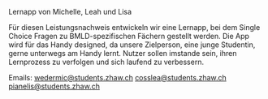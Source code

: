 Lernapp von Michelle, Leah und Lisa

Für diesen Leistungsnachweis entwickeln wir eine Lernapp, bei dem Single Choice Fragen zu BMLD-spezifischen Fächern gestellt werden.
Die App wird für das Handy designed, da unsere Zielperson, eine junge Studentin, gerne unterwegs am Handy lernt. 
Nutzer sollen imstande sein, ihren Lernprozess zu verfolgen und sich laufend zu verbessern.


Emails:
wedermic@students.zhaw.ch
cosslea@students.zhaw.ch
pianelis@students.zhaw.ch
